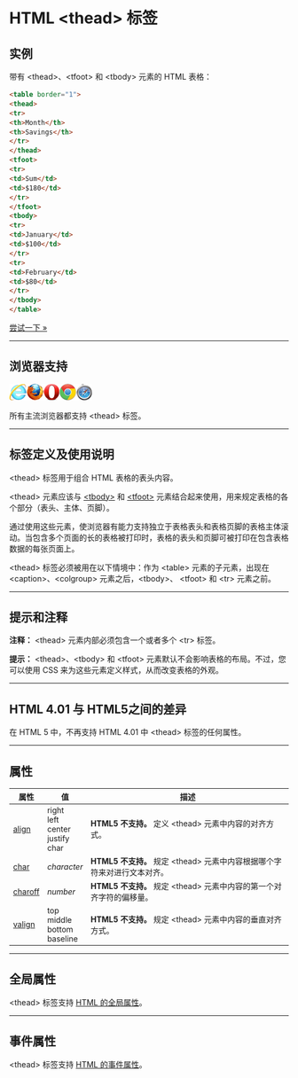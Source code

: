 # HTML &lt;thead&gt; 标签

## 实例

带有 &lt;thead&gt;、&lt;tfoot&gt; 和 &lt;tbody&gt; 元素的 HTML 表格：

```HTML
<table border="1">
<thead>
<tr>
<th>Month</th>
<th>Savings</th>
</tr>
</thead>
<tfoot>
<tr>
<td>Sum</td>
<td>$180</td>
</tr>
</tfoot>
<tbody>
<tr>
<td>January</td>
<td>$100</td>
</tr>
<tr>
<td>February</td>
<td>$80</td>
</tr>
</tbody>
</table>
```

[尝试一下 »](http://www.runoob.com/try/try.php?filename=tryhtml_tbody)

--------

## 浏览器支持

![Internet Explorer](images/compatible_ie.gif)![Firefox](images/compatible_firefox.gif)![Opera](images/compatible_opera.gif)![Google Chrome](images/compatible_chrome.gif)![Safari](images/compatible_safari.gif)

所有主流浏览器都支持 &lt;thead&gt; 标签。

--------

## 标签定义及使用说明

&lt;thead&gt; 标签用于组合 HTML 表格的表头内容。

&lt;thead&gt; 元素应该与 [ &lt;tbody&gt;](123_tag-tbody.md) 和 [&lt;tfoot&gt;](126_tag-tfoot.md) 元素结合起来使用，用来规定表格的各个部分（表头、主体、页脚）。

通过使用这些元素，使浏览器有能力支持独立于表格表头和表格页脚的表格主体滚动。当包含多个页面的长的表格被打印时，表格的表头和页脚可被打印在包含表格数据的每张页面上。

&lt;thead&gt; 标签必须被用在以下情境中：作为 &lt;table&gt; 元素的子元素，出现在 &lt;caption&gt;、&lt;colgroup&gt; 元素之后，&lt;tbody&gt;、 &lt;tfoot&gt; 和 &lt;tr&gt; 元素之前。

--------

## 提示和注释

**注释：** &lt;thead&gt; 元素内部必须包含一个或者多个 &lt;tr&gt; 标签。

**提示：** &lt;thead&gt;、&lt;tbody&gt; 和 &lt;tfoot&gt; 元素默认不会影响表格的布局。不过，您可以使用 CSS 来为这些元素定义样式，从而改变表格的外观。

--------

## HTML 4.01 与 HTML5之间的差异

在 HTML 5 中，不再支持 HTML 4.01 中 &lt;thead&gt; 标签的任何属性。

--------

## 属性

| 属性 | 值 | 描述 |
| ---- | ---- | ---- |
| [align](att-thead-align.html) | right<br/>left<br/>center<br/>justify<br/>char | **HTML5 不支持。** 定义 &lt;thead&gt; 元素中内容的对齐方式。 |
| [char](att-thead-char.html) | _character_ | **HTML5 不支持。** 规定 &lt;thead&gt; 元素中内容根据哪个字符来对进行文本对齐。 |
| [charoff](att-thead-charoff.html) | _number_ | **HTML5 不支持。** 规定 &lt;thead&gt; 元素中内容的第一个对齐字符的偏移量。 |
| [valign](att-thead-valign.html) | top<br/>middle<br/>bottom<br/>baseline | **HTML5 不支持。** 规定 &lt;thead&gt; 元素中内容的垂直对齐方式。 |

--------

## 全局属性

&lt;thead&gt; 标签支持 [HTML 的全局属性](003_ref-standardattributes.md)。

--------

## 事件属性

&lt;thead&gt; 标签支持 [HTML 的事件属性](004_ref-eventattributes.md)。
